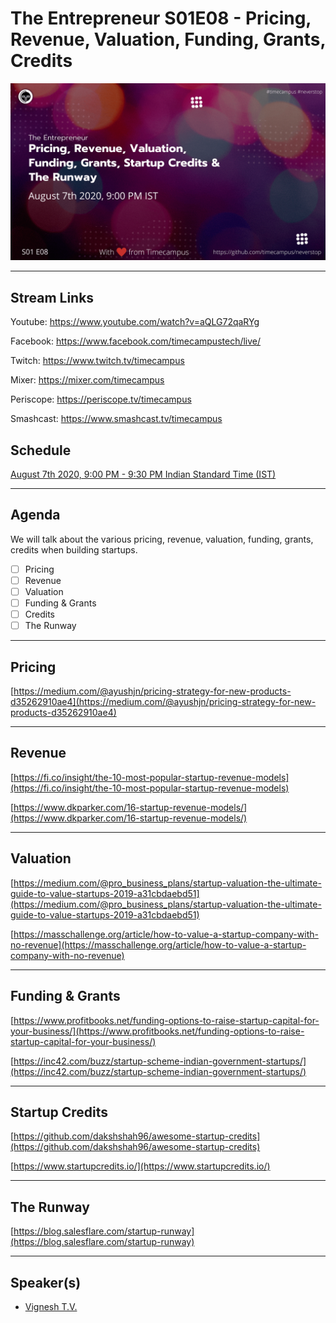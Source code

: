 # The Entrepreneur S01E08 - Pricing, Revenue, Valuation, Funding, Grants, Credits

<img src="https://raw.githubusercontent.com/timecampus/neverstop/master/the-entrepreneur/Season-1/TE-S01E08/TE-S01E08.png" width="800">

<!-- [![alt text](https://raw.githubusercontent.com/timecampus/neverstop/master/the-entrepreneur/Season-1/TE-S01E07/TE-S01E07.png "Watch/Subscribe to the video" | width=300)](https://www.youtube.com/watch?v=aQLG72qaRYg) -->

---

## Stream Links

Youtube: https://www.youtube.com/watch?v=aQLG72qaRYg

Facebook: https://www.facebook.com/timecampustech/live/

Twitch: https://www.twitch.tv/timecampus

Mixer: https://mixer.com/timecampus

Periscope: https://periscope.tv/timecampus

Smashcast: https://www.smashcast.tv/timecampus

## Schedule

[August 7th 2020, 9:00 PM - 9:30 PM Indian Standard Time (IST)](https://calendar.google.com/event?action=TEMPLATE&tmeid=MjlrbzloN2lhcGtkdmJnb2J1MnRvZ2R0OTdfMjAyMDA4MDdUMTUzMDAwWiB0aW1lY2FtcHVzLmNvbV8zaHE0cHRrczBsZTJybmQwajAxbzYwMTRhZ0Bn&tmsrc=timecampus.com_3hq4ptks0le2rnd0j01o6014ag%40group.calendar.google.com)

---

## Agenda

We will talk about the various pricing, revenue, valuation, funding, grants, credits when building startups.

- [ ] Pricing
- [ ] Revenue
- [ ] Valuation
- [ ] Funding & Grants
- [ ] Credits
- [ ] The Runway

---

## Pricing

[https://medium.com/@ayushjn/pricing-strategy-for-new-products-d35262910ae4](https://medium.com/@ayushjn/pricing-strategy-for-new-products-d35262910ae4)

---

## Revenue

[https://fi.co/insight/the-10-most-popular-startup-revenue-models](https://fi.co/insight/the-10-most-popular-startup-revenue-models)

[https://www.dkparker.com/16-startup-revenue-models/](https://www.dkparker.com/16-startup-revenue-models/)

---

## Valuation

[https://medium.com/@pro_business_plans/startup-valuation-the-ultimate-guide-to-value-startups-2019-a31cbdaebd51](https://medium.com/@pro_business_plans/startup-valuation-the-ultimate-guide-to-value-startups-2019-a31cbdaebd51)

[https://masschallenge.org/article/how-to-value-a-startup-company-with-no-revenue](https://masschallenge.org/article/how-to-value-a-startup-company-with-no-revenue)

---

## Funding & Grants

[https://www.profitbooks.net/funding-options-to-raise-startup-capital-for-your-business/](https://www.profitbooks.net/funding-options-to-raise-startup-capital-for-your-business/)

[https://inc42.com/buzz/startup-scheme-indian-government-startups/](https://inc42.com/buzz/startup-scheme-indian-government-startups/)

---

## Startup Credits

[https://github.com/dakshshah96/awesome-startup-credits](https://github.com/dakshshah96/awesome-startup-credits)

[https://www.startupcredits.io/](https://www.startupcredits.io/)

---

## The Runway

[https://blog.salesflare.com/startup-runway](https://blog.salesflare.com/startup-runway)

---

## Speaker(s)

- [Vignesh T.V.](http://tvvignesh.com/)
